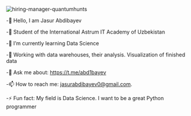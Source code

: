 ![hiring-manager-quantumhunts](https://user-images.githubusercontent.com/99121169/184106815-d78d7951-f08f-4274-8490-8154c7f85fe9.gif)


-👋 Hello, I am Jasur Abdibayev

-🏢 Student of the International Astrum IT Academy of Uzbekistan

-🌱 I’m currently learning Data Science

-🎯 Working with data warehouses, their analysis. Visualization of finished data

-💬 Ask me about: https://t.me/abd1bayev

-📫 How to reach me: jasurabdibayev0@gmail.com.

-⚡ Fun fact: My field is Data Science. I want to be a great Python programmer
